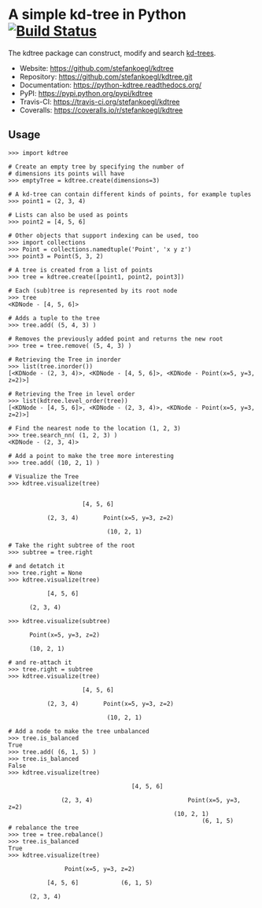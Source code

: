 A simple kd-tree in Python [![Build Status](https://travis-ci.org/stefankoegl/kdtree.png?branch=master)](https://travis-ci.org/stefankoegl/kdtree)
==========================

The kdtree package can construct, modify and search
[kd-trees](http://en.wikipedia.org/wiki/Kd-tree).

* Website: https://github.com/stefankoegl/kdtree
* Repository: https://github.com/stefankoegl/kdtree.git
* Documentation: https://python-kdtree.readthedocs.org/
* PyPI: https://pypi.python.org/pypi/kdtree
* Travis-CI: https://travis-ci.org/stefankoegl/kdtree
* Coveralls: https://coveralls.io/r/stefankoegl/kdtree


Usage
-----

    >>> import kdtree

    # Create an empty tree by specifying the number of
    # dimensions its points will have
    >>> emptyTree = kdtree.create(dimensions=3)

    # A kd-tree can contain different kinds of points, for example tuples
    >>> point1 = (2, 3, 4)

    # Lists can also be used as points
    >>> point2 = [4, 5, 6]

    # Other objects that support indexing can be used, too
    >>> import collections
    >>> Point = collections.namedtuple('Point', 'x y z')
    >>> point3 = Point(5, 3, 2)

    # A tree is created from a list of points
    >>> tree = kdtree.create([point1, point2, point3])

    # Each (sub)tree is represented by its root node
    >>> tree
    <KDNode - [4, 5, 6]>

    # Adds a tuple to the tree
    >>> tree.add( (5, 4, 3) )

    # Removes the previously added point and returns the new root
    >>> tree = tree.remove( (5, 4, 3) )

    # Retrieving the Tree in inorder
    >>> list(tree.inorder())
    [<KDNode - (2, 3, 4)>, <KDNode - [4, 5, 6]>, <KDNode - Point(x=5, y=3, z=2)>]

    # Retrieving the Tree in level order
    >>> list(kdtree.level_order(tree))
    [<KDNode - [4, 5, 6]>, <KDNode - (2, 3, 4)>, <KDNode - Point(x=5, y=3, z=2)>]

    # Find the nearest node to the location (1, 2, 3)
    >>> tree.search_nn( (1, 2, 3) )
    <KDNode - (2, 3, 4)>

    # Add a point to make the tree more interesting
    >>> tree.add( (10, 2, 1) )

    # Visualize the Tree
    >>> kdtree.visualize(tree)


                         [4, 5, 6]

               (2, 3, 4)       Point(x=5, y=3, z=2)

                                (10, 2, 1)

    # Take the right subtree of the root
    >>> subtree = tree.right

    # and detatch it
    >>> tree.right = None
    >>> kdtree.visualize(tree)

               [4, 5, 6]

          (2, 3, 4)

    >>> kdtree.visualize(subtree)

          Point(x=5, y=3, z=2)

          (10, 2, 1)

    # and re-attach it
    >>> tree.right = subtree
    >>> kdtree.visualize(tree)

                         [4, 5, 6]

               (2, 3, 4)       Point(x=5, y=3, z=2)

                                (10, 2, 1)

    # Add a node to make the tree unbalanced
    >>> tree.is_balanced
    True
    >>> tree.add( (6, 1, 5) )
    >>> tree.is_balanced
    False
    >>> kdtree.visualize(tree)

                                       [4, 5, 6]

                   (2, 3, 4)                           Point(x=5, y=3, z=2)
                                                   (10, 2, 1)
                                                           (6, 1, 5)
    # rebalance the tree
    >>> tree = tree.rebalance()
    >>> tree.is_balanced
    True
    >>> kdtree.visualize(tree)

                    Point(x=5, y=3, z=2)

               [4, 5, 6]            (6, 1, 5)

          (2, 3, 4)
